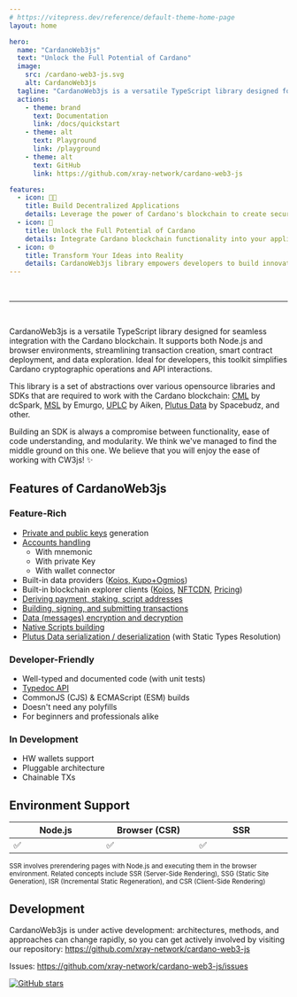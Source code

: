 ```yaml
---
# https://vitepress.dev/reference/default-theme-home-page
layout: home

hero:
  name: "CardanoWeb3js"
  text: "Unlock the Full Potential of Cardano"
  image:
    src: /cardano-web3-js.svg
    alt: CardanoWeb3js
  tagline: "CardanoWeb3js is a versatile TypeScript library designed for seamless integration with the Cardano blockchain"
  actions:
    - theme: brand
      text: Documentation
      link: /docs/quickstart
    - theme: alt
      text: Playground
      link: /playground
    - theme: alt
      text: GitHub
      link: https://github.com/xray-network/cardano-web3-js

features:
  - icon: 👨‍💻
    title: Build Decentralized Applications
    details: Leverage the power of Cardano's blockchain to create secure and scalable dApps. CardanoWeb3js library offers seamless integration and comprehensive tools for developers
  - icon: 🚀
    title: Unlock the Full Potential of Cardano
    details: Integrate Cardano blockchain functionality into your applications effortlessly with CW3js. Access robust features, from token transactions to smart contract interactions
  - icon: 🌐
    title: Transform Your Ideas into Reality
    details: CardanoWeb3js library empowers developers to build innovative blockchain solutions. Experience fast, reliable, and user-friendly tools for all your development needs
---
```


<br />
<hr />
<br />

CardanoWeb3js is a versatile TypeScript library designed for seamless integration with the Cardano blockchain. It supports both Node.js and browser environments, streamlining transaction creation, smart contract deployment, and data exploration. Ideal for developers, this toolkit simplifies Cardano cryptographic operations and API interactions.

This library is a set of abstractions over various opensource libraries and SDKs that are required to work with the Cardano blockchain: [CML](https://github.com/dcSpark/cardano-multiplatform-lib) by dcSpark, [MSL](https://github.com/Emurgo/message-signing) by Emurgo, [UPLC](https://aiken-lang.org/uplc) by Aiken, [Plutus Data](https://github.com/spacebudz/lucid/tree/main/src/plutus) by Spacebudz, and other.

Building an SDK is always a compromise between functionality, ease of code understanding, and modularity. We think we've managed to find the middle ground on this one. We believe that you will enjoy the ease of working with CW3js! ✨

## Features of CardanoWeb3js

<div class="two-cols">
  <div>

### **Feature-Rich**
  * [Private and public keys](/docs/accounts/accounts-and-keys) generation
  * [Accounts handling](/docs/accounts/accounts-and-keys)
    * With mnemonic
    * With private Key
    * With wallet connector
  * Built-in data providers ([Koios, Kupo+Ogmios](/docs/cardano-web3/providers))
  * Built-in blockchain explorer clients ([Koios](/docs/explorers/koios), [NFTCDN](/docs/explorers/xray-graph-nftcdn), [Pricing](/docs/explorers/xray-graph-pricing))
  * [Deriving payment, staking, script addresses](/docs/accounts/addresses)
  * [Building, signing, and submitting transactions](/docs/transactions/basic-transactions)
  * [Data (messages) encryption and decryption](/docs/cardano-web3/advanced-usage)
  * [Native Scripts building](/docs/transactions/basic-transactions)
  * [Plutus Data serialization / deserialization](/docs/transactions/smart-contracts-transactions) (with Static Types Resolution)

  </div>
  <div>

### **Developer-Friendly**
  * Well-typed and documented code (with unit tests)
  * [Typedoc API](/api/)
  * CommonJS (CJS) & ECMAScript (ESM) builds
  * Doesn't need any polyfills
  * For beginners and professionals alike

### **In Development**
  * HW wallets support
  * Pluggable architecture
  * Chainable TXs

  </div>
</div>




## Environment Support

<table style="width: 100%; display: table">
  <thead>
    <tr>
      <th style="width: 33%">Node.js</th>
      <th style="width: 33%">Browser (CSR)</th>
      <th style="width: 33%">SSR</th>
    </tr>
  </thead>
  <tbody>
    <tr>
      <td>✅</td>
      <td>✅</td>
      <td>✅</td>
    </tr>
  </tbody>
</table>

<small>SSR involves prerendering pages with Node.js and executing them in the browser environment. Related concepts include SSR (Server-Side Rendering), SSG (Static Site Generation), ISR (Incremental Static Regeneration), and CSR (Client-Side Rendering)</small>

## Development

CardanoWeb3js is under active development: architectures, methods, and approaches can change rapidly, so you can get actively involved by visiting our repository: https://github.com/xray-network/cardano-web3-js

Issues: https://github.com/xray-network/cardano-web3-js/issues

<a href="https://github.com/xray-network/cardano-web3-js">![GitHub stars](https://img.shields.io/github/stars/xray-network/cardano-web3-js)</a>